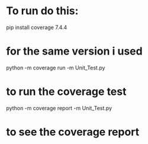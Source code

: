 # To run do this:

pip install coverage 7.4.4 
# for the same version i used
python -m coverage run -m Unit_Test.py 
# to run the coverage test
python -m coverage report -m Unit_Test.py
# to see the coverage report





